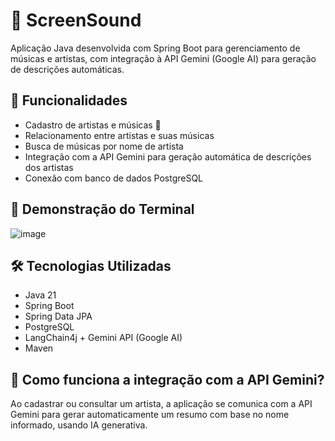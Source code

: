 # 🎵 ScreenSound

Aplicação Java desenvolvida com Spring Boot para gerenciamento de músicas e artistas, com integração à API Gemini (Google AI) para geração de descrições automáticas.

## 🚀 Funcionalidades

- Cadastro de artistas e músicas 🎤
- Relacionamento entre artistas e suas músicas
- Busca de músicas por nome de artista
- Integração com a API Gemini para geração automática de descrições dos artistas
- Conexão com banco de dados PostgreSQL

## 📸 Demonstração do Terminal
![image](https://github.com/user-attachments/assets/18497708-aca5-4629-9af7-88e1579919ce)


## 🛠️ Tecnologias Utilizadas

- Java 21
- Spring Boot
- Spring Data JPA
- PostgreSQL
- LangChain4j + Gemini API (Google AI)
- Maven

## 🧠 Como funciona a integração com a API Gemini?

Ao cadastrar ou consultar um artista, a aplicação se comunica com a API Gemini para gerar automaticamente um resumo com base no nome informado, usando IA generativa.

